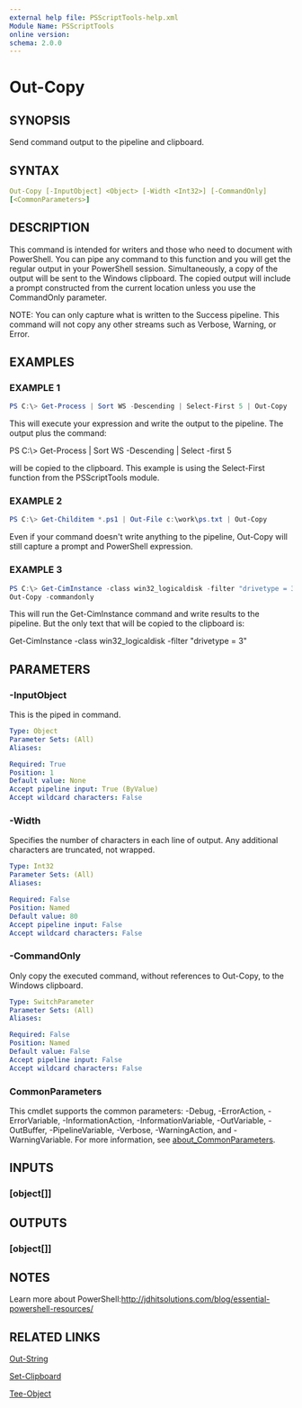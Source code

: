 ```yaml
---
external help file: PSScriptTools-help.xml
Module Name: PSScriptTools
online version:
schema: 2.0.0
---
```


# Out-Copy

## SYNOPSIS

Send command output to the pipeline and clipboard.

## SYNTAX

```yaml
Out-Copy [-InputObject] <Object> [-Width <Int32>] [-CommandOnly]
[<CommonParameters>]
```

## DESCRIPTION

This command is intended for writers and those who need to document with PowerShell. You can pipe any command to this function and you will get the regular output in your PowerShell session. Simultaneously, a copy of the output will be sent to the Windows clipboard. The copied output will include a prompt constructed from the current location unless you use the CommandOnly parameter.

NOTE: You can only capture what is written to the Success pipeline. This command will not copy any other streams such as Verbose, Warning, or Error.

## EXAMPLES

### EXAMPLE 1

```powershell
PS C:\> Get-Process | Sort WS -Descending | Select-First 5 | Out-Copy
```

This will execute your expression and write the output to the pipeline.
The output plus the command:

PS C:\\> Get-Process | Sort WS -Descending | Select -first 5

will be copied to the clipboard. This example is using the Select-First function from the PSScriptTools module.

### EXAMPLE 2

```powershell
PS C:\> Get-Childitem *.ps1 | Out-File c:\work\ps.txt | Out-Copy
```

Even if your command doesn't write anything to the pipeline, Out-Copy will still capture a prompt and PowerShell expression.

### EXAMPLE 3

```powershell
PS C:\> Get-CimInstance -class win32_logicaldisk -filter "drivetype = 3" |
Out-Copy -commandonly
```

This will run the Get-CimInstance command and write results to the pipeline.
But the only text that will be copied to the clipboard is:

Get-CimInstance -class win32_logicaldisk -filter "drivetype = 3"

## PARAMETERS

### -InputObject

This is the piped in command.

```yaml
Type: Object
Parameter Sets: (All)
Aliases:

Required: True
Position: 1
Default value: None
Accept pipeline input: True (ByValue)
Accept wildcard characters: False
```

### -Width

Specifies the number of characters in each line of output.
Any additional characters are truncated, not wrapped.

```yaml
Type: Int32
Parameter Sets: (All)
Aliases:

Required: False
Position: Named
Default value: 80
Accept pipeline input: False
Accept wildcard characters: False
```

### -CommandOnly

Only copy the executed command, without references to Out-Copy, to the Windows clipboard.

```yaml
Type: SwitchParameter
Parameter Sets: (All)
Aliases:

Required: False
Position: Named
Default value: False
Accept pipeline input: False
Accept wildcard characters: False
```

### CommonParameters

This cmdlet supports the common parameters: -Debug, -ErrorAction, -ErrorVariable, -InformationAction, -InformationVariable, -OutVariable, -OutBuffer, -PipelineVariable, -Verbose, -WarningAction, and -WarningVariable. For more information, see [about_CommonParameters](http://go.microsoft.com/fwlink/?LinkID=113216).

## INPUTS

### [object[]]

## OUTPUTS

### [object[]]

## NOTES

Learn more about PowerShell:http://jdhitsolutions.com/blog/essential-powershell-resources/

## RELATED LINKS

[Out-String]()

[Set-Clipboard]()

[Tee-Object]()
